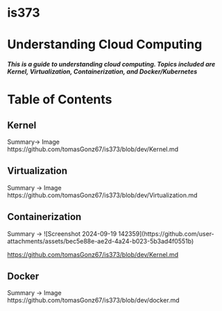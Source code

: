 # is373
<h1>Understanding Cloud Computing</h1>
<h5>This is a guide to understanding cloud computing. Topics included are Kernel, Virtualization, Containerization, and Docker/Kubernetes</h5>

<h1> Table of Contents </h1>
<h2>Kernel</h2> 
Summary-> Image
https://github.com/tomasGonz67/is373/blob/dev/Kernel.md

<h2>Virtualization</h2> 
Summary -> Image
https://github.com/tomasGonz67/is373/blob/dev/Virtualization.md


<h2>Containerization</h2>
Summary -> ![Screenshot 2024-09-19 142359](https://github.com/user-attachments/assets/bec5e88e-ae2d-4a24-b023-5b3ad4f0551b)







https://github.com/tomasGonz67/is373/blob/dev/Kernel.md

<h2>Docker</h2> 
Summary -> Image
https://github.com/tomasGonz67/is373/blob/dev/docker.md

